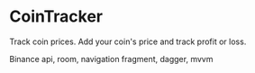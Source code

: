 # CoinTracker

Track coin prices. Add your coin's price and track profit or loss.

Binance api, room, navigation fragment, dagger, mvvm
